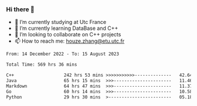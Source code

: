 ### Hi there 👋
- 🔭 I’m currently studying at Utc France
- 🌱 I’m currently learning DataBase and C++
- 👯 I’m looking to collaborate on C++ projects
- 📫 How to reach me: houze.zhang@etu.utc.fr

<!--START_SECTION:waka-->

```txt
From: 14 December 2022 - To: 15 August 2023

Total Time: 569 hrs 36 mins

C++                   242 hrs 53 mins >>>>>>>>>>>--------------   42.64 %
Java                  65 hrs 15 mins  >>>----------------------   11.46 %
Markdown              64 hrs 47 mins  >>>----------------------   11.37 %
Go                    60 hrs 14 mins  >>>----------------------   10.58 %
Python                29 hrs 30 mins  >------------------------   05.18 %
```

<!--END_SECTION:waka-->
